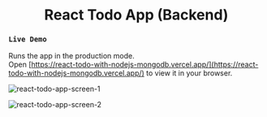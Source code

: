 <h1 align="center">
  React Todo App (Backend)
</h1>

### `Live Demo`

Runs the app in the production mode.\
Open [https://react-todo-with-nodejs-mongodb.vercel.app/](https://react-todo-with-nodejs-mongodb.vercel.app/) to view it in your browser.


![react-todo-app-screen-1](https://user-images.githubusercontent.com/24731945/202882645-80451478-2eaf-47cf-8f01-3c2852596a71.png)

![react-todo-app-screen-2](https://user-images.githubusercontent.com/24731945/202882962-2ecc6211-c859-4646-888d-9ca5f2f04e12.png)
